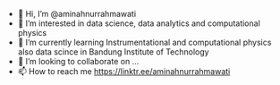 - 👋 Hi, I’m @aminahnurrahmawati
- 👀 I’m interested in data science, data analytics and computational physics
- 🌱 I’m currently learning Instrumentational and computational physics also data scince in Bandung Institute of Technology
- 💞️ I’m looking to collaborate on ...
- 📫 How to reach me https://linktr.ee/aminahnurrahmawati

<!---
aminahnurrahmawati/aminahnurrahmawati is a ✨ special ✨ repository because its `README.md` (this file) appears on your GitHub profile.
You can click the Preview link to take a look at your changes.
--->
